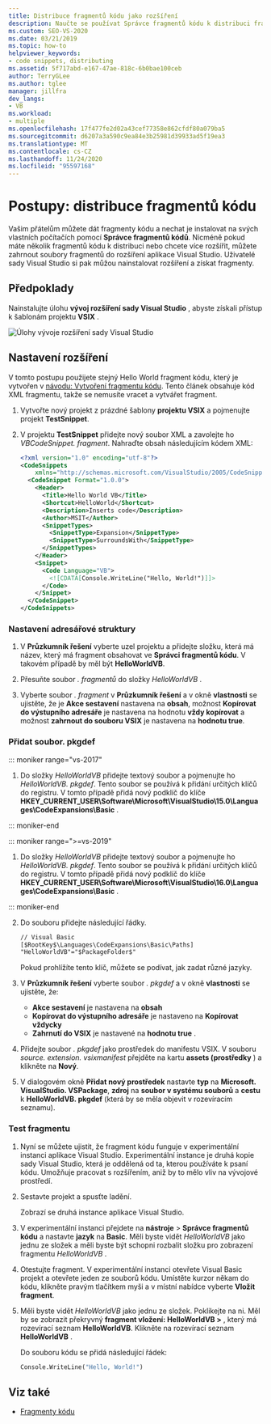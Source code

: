 ```yaml
---
title: Distribuce fragmentů kódu jako rozšíření
description: Naučte se používat Správce fragmentů kódu k distribuci fragmentů kódu jiným vývojářům.
ms.custom: SEO-VS-2020
ms.date: 03/21/2019
ms.topic: how-to
helpviewer_keywords:
- code snippets, distributing
ms.assetid: 5f717abd-e167-47ae-818c-6b0bae100ceb
author: TerryGLee
ms.author: tglee
manager: jillfra
dev_langs:
- VB
ms.workload:
- multiple
ms.openlocfilehash: 17f477fe2d02a43cef77358e862cfdf80a079ba5
ms.sourcegitcommit: d6207a3a590c9ea84e3b25981d39933ad5f19ea3
ms.translationtype: MT
ms.contentlocale: cs-CZ
ms.lasthandoff: 11/24/2020
ms.locfileid: "95597168"
---
```

# <a name="how-to-distribute-code-snippets"></a>Postupy: distribuce fragmentů kódu

Vašim přátelům můžete dát fragmenty kódu a nechat je instalovat na svých vlastních počítačích pomocí **Správce fragmentů kódů**. Nicméně pokud máte několik fragmentů kódu k distribuci nebo chcete více rozšířit, můžete zahrnout soubory fragmentů do rozšíření aplikace Visual Studio. Uživatelé sady Visual Studio si pak můžou nainstalovat rozšíření a získat fragmenty.

## <a name="prerequisites"></a>Předpoklady

Nainstalujte úlohu **vývoj rozšíření sady Visual Studio** , abyste získali přístup k šablonám projektu **VSIX** .

![Úlohy vývoje rozšíření sady Visual Studio](media/vs-2019/extension-development-workload.png)

## <a name="set-up-the-extension"></a>Nastavení rozšíření

V tomto postupu použijete stejný Hello World fragment kódu, který je vytvořen v [návodu: Vytvoření fragmentu kódu](../ide/walkthrough-creating-a-code-snippet.md). Tento článek obsahuje kód XML fragmentu, takže se nemusíte vracet a vytvářet fragment.

1. Vytvořte nový projekt z prázdné šablony **projektu VSIX** a pojmenujte projekt **TestSnippet**.

2. V projektu **TestSnippet** přidejte nový soubor XML a zavolejte ho *VBCodeSnippet. fragment*. Nahraďte obsah následujícím kódem XML:

    ```xml
    <?xml version="1.0" encoding="utf-8"?>
    <CodeSnippets
        xmlns="http://schemas.microsoft.com/VisualStudio/2005/CodeSnippet">
      <CodeSnippet Format="1.0.0">
        <Header>
          <Title>Hello World VB</Title>
          <Shortcut>HelloWorld</Shortcut>
          <Description>Inserts code</Description>
          <Author>MSIT</Author>
          <SnippetTypes>
            <SnippetType>Expansion</SnippetType>
            <SnippetType>SurroundsWith</SnippetType>
          </SnippetTypes>
        </Header>
        <Snippet>
          <Code Language="VB">
            <![CDATA[Console.WriteLine("Hello, World!")]]>
          </Code>
        </Snippet>
      </CodeSnippet>
    </CodeSnippets>
    ```

### <a name="set-up-the-directory-structure"></a>Nastavení adresářové struktury

1. V **Průzkumník řešení** vyberte uzel projektu a přidejte složku, která má název, který má fragment obsahovat ve **Správci fragmentů kódu**. V takovém případě by měl být **HelloWorldVB**.

2. Přesuňte soubor *. fragmentů* do složky *HelloWorldVB* .

3. Vyberte soubor *. fragment* v **Průzkumník řešení** a v okně **vlastnosti** se ujistěte, že je **Akce sestavení** nastavena na **obsah**, možnost **Kopírovat do výstupního adresáře** je nastavena na hodnotu **vždy kopírovat** a možnost **zahrnout do souboru VSIX** je nastavena na **hodnotu true**.

### <a name="add-the-pkgdef-file"></a>Přidat soubor. pkgdef

::: moniker range="vs-2017"

1. Do složky *HelloWorldVB* přidejte textový soubor a pojmenujte ho *HelloWorldVB. pkgdef*. Tento soubor se používá k přidání určitých klíčů do registru. V tomto případě přidá nový podklíč do klíče **HKEY_CURRENT_USER\Software\Microsoft\VisualStudio\15.0\Languages\CodeExpansions\Basic** .

::: moniker-end

::: moniker range=">=vs-2019"

1. Do složky *HelloWorldVB* přidejte textový soubor a pojmenujte ho *HelloWorldVB. pkgdef*. Tento soubor se používá k přidání určitých klíčů do registru. V tomto případě přidá nový podklíč do klíče **HKEY_CURRENT_USER\Software\Microsoft\VisualStudio\16.0\Languages\CodeExpansions\Basic** .

::: moniker-end

2. Do souboru přidejte následující řádky.

    ```txt
    // Visual Basic
    [$RootKey$\Languages\CodeExpansions\Basic\Paths]
    "HelloWorldVB"="$PackageFolder$"
    ```

    Pokud prohlížíte tento klíč, můžete se podívat, jak zadat různé jazyky.

3. V **Průzkumník řešení** vyberte soubor *. pkgdef* a v okně **vlastnosti** se ujistěte, že:

   - **Akce sestavení** je nastavena na **obsah**
   - **Kopírovat do výstupního adresáře** je nastaveno na **Kopírovat vždycky**
   - **Zahrnutí do VSIX** je nastavené na **hodnotu true** .

4. Přidejte soubor *. pkgdef* jako prostředek do manifestu VSIX. V souboru *source. extension. vsixmanifest* přejděte na kartu **assets (prostředky** ) a klikněte na **Nový**.

5. V dialogovém okně **Přidat nový prostředek** nastavte **typ** na **Microsoft. VisualStudio. VSPackage**, **zdroj** na **soubor v systému souborů** a **cestu** k **HelloWorldVB. pkgdef** (která by se měla objevit v rozevíracím seznamu).

### <a name="test-the-snippet"></a>Test fragmentu

1. Nyní se můžete ujistit, že fragment kódu funguje v experimentální instanci aplikace Visual Studio. Experimentální instance je druhá kopie sady Visual Studio, která je oddělená od ta, kterou používáte k psaní kódu. Umožňuje pracovat s rozšířením, aniž by to mělo vliv na vývojové prostředí.

2. Sestavte projekt a spusťte ladění.

   Zobrazí se druhá instance aplikace Visual Studio.

3. V experimentální instanci přejdete na **nástroje**  >  **Správce fragmentů kódu** a nastavte **jazyk** na **Basic**. Měli byste vidět *HelloWorldVB* jako jednu ze složek a měli byste být schopni rozbalit složku pro zobrazení fragmentu *HelloWorldVB* .

4. Otestujte fragment. V experimentální instanci otevřete Visual Basic projekt a otevřete jeden ze souborů kódu. Umístěte kurzor někam do kódu, klikněte pravým tlačítkem myši a v místní nabídce vyberte **Vložit fragment**.

5. Měli byste vidět *HelloWorldVB* jako jednu ze složek. Poklikejte na ni. Měl by se zobrazit překryvný **fragment vložení: HelloWorldVB >** , který má rozevírací seznam **HelloWorldVB**. Klikněte na rozevírací seznam **HelloWorldVB** .

   Do souboru kódu se přidá následující řádek:

    ```vb
    Console.WriteLine("Hello, World!")
    ```

## <a name="see-also"></a>Viz také

- [Fragmenty kódu](../ide/code-snippets.md)

